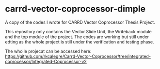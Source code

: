 # carrd-vector-coprocessor-dimple
A copy of the codes I wrote for CARRD Vector Coprocessor Thesis Project. 

This repository only contains the Vector Slide Unit, the Writeback module and the top module of the project. The codes are working but still under edting as the whole project is still under the verification and testing phase.

The whoile projecat can be accessed here: https://github.com/rkcalegre/Carrd-Vector-Coprocessor/tree/integrated-coprocessor/Integrated-Coprocessor-v2
